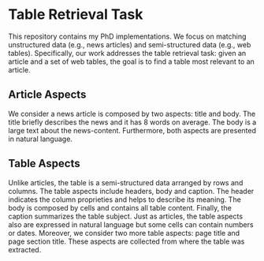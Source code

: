 # Table Retrieval Task

This repository contains my PhD implementations. We focus on matching unstructured data (e.g., news articles) and semi-structured data (e.g., web tables). Specifically, our work addresses the table retrieval task: given an article and a set of web tables, the goal is to find a table most relevant to an article.

## Article Aspects

We consider a news article is composed by two aspects: title and body. The title briefly describes the news and it has 8 words on average. The body is a large text about the news-content. Furthermore, both aspects are presented in natural language.

## Table Aspects

Unlike articles, the table is a semi-structured data arranged by rows and columns. The table aspects include headers, body and caption. The header indicates the column proprieties and helps to describe its meaning.  The body is composed by cells and contains all table content. Finally, the caption summarizes the table subject. Just as articles, the table aspects also are expressed in natural language but some cells can contain numbers or dates. Moreover, we consider two more table aspects: page title and page section title. These aspects are collected from where the table was extracted.
